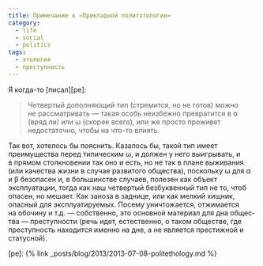 ```yaml
---
title: Примечание к «Прикладной политэтологии»
category:
  - life
  - social
  - politics
tags:
  - этология
  - преступность
---
```

Я когда-то [писал][pe]:

> Четвертый дополняющий тип (стремится, но не го­тов) можно не рас­смат­ри­вать — такая особь неизбежно превратится в α (вряд ли)
> или ω (скорее всего), или же просто проживет недостаточно, чтобы на что-то влиять.

Так вот, хотелось бы пояснить. Ка­за­лось бы, такой тип имеет преимущества перед типическим ω, и должен у не­го выигрывать,
и в пря­мом столкновении так оно и есть, но не так в пла­не выживания (или качества жизни в слу­чае развитого общества),
поскольку ω для α и β безопасен и, в боль­шин­с­т­ве случаев, полезен как объект эксплуатации, тогда как наш четвертый безбуквенный
тип не то, чтоб опасен, но ме­ша­ет. Как за­но­за в зад­ни­це, или как мелкий хищник, опасный для экс­п­лу­а­ти­ру­е­мых. Посему уничтожается,
отжимается на обо­чи­ну и т.д. — собственно, это основной материал для дна об­щес­т­ва — преступности (речь идет, естественно, о та­ком
обществе, где преступность находится именно на дне, а не яв­ля­ет­ся престижной и статусной).

[pe]: {% link _posts/blog/2013/2013-07-08-politethology.md %}
